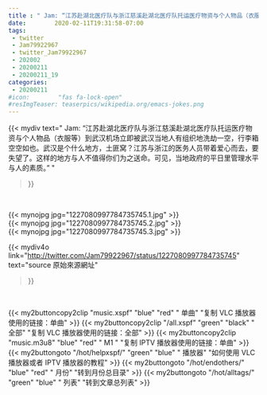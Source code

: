 ```yaml
---
title : " Jam: “江苏赴湖北医疗队与浙江慈溪赴湖北医疗队托运医疗物资与个人物品（衣服等）到武汉机场立即被武汉当地人有组织地洗劫一空，行李箱空空如也。武汉是个什么地方，土匪窝？江苏与浙江的医务人员带着爱心而去，要失望了。这样的地方与人不值得你们为之送命。可见，当地政府的平日里管理水平与人的素质。”  "
date:        2020-02-11T19:31:58-07:00
tags:
 - twitter
 - Jam79922967
 - twitter_Jam79922967
 - 202002
 - 20200211
 - 20200211_19
categories:
 - 20200211
#icon:        "fas fa-lock-open"
#resImgTeaser: teaserpics/wikipedia.org/emacs-jokes.png
---
```


{{< mydiv text=" Jam: “江苏赴湖北医疗队与浙江慈溪赴湖北医疗队托运医疗物资与个人物品（衣服等）到武汉机场立即被武汉当地人有组织地洗劫一空，行李箱空空如也。武汉是个什么地方，土匪窝？江苏与浙江的医务人员带着爱心而去，要失望了。这样的地方与人不值得你们为之送命。可见，当地政府的平日里管理水平与人的素质。”  "
>}}
<br>


 {{< mynojpg jpg="1227080997784735745.1.jpg" >}}<br>  {{< mynojpg jpg="1227080997784735745.2.jpg" >}}<br>  {{< mynojpg jpg="1227080997784735745.3.jpg" >}}<br> 



{{< mydiv4o link="http://twitter.com/Jam79922967/status/1227080997784735745"
text="source 原始來源網址"
>}}


<br>



{{< my2buttoncopy2clip "music.xspf"        "blue"   "red"    " 单曲"  "复制 VLC 播放器使用的链接：单曲" >}} {{< my2buttoncopy2clip "/all.xspf"         "green"  "black"  " 全部"  "复制 VLC 播放器使用的链接：全部" >}} {{< my2buttoncopy2clip "music.m3u8"        "blue"   "red"    " M1 "    "复制 IPTV 播放器使用的链接：单曲" >}} {{< my2buttongoto      "/hot/helpxspf/"    "green"  "blue"   " 播放器" "如何使用 VLC 播放器或者 IPTV 播放器的教程" >}} {{< my2buttongoto      "/hot/endothers/"   "blue"   "red"    " 月份"   "转到月份总目录" >}} {{< my2buttongoto      "/hot/alltags/"     "green"  "blue"   " 列表"   "转到文章总列表" >}} 

